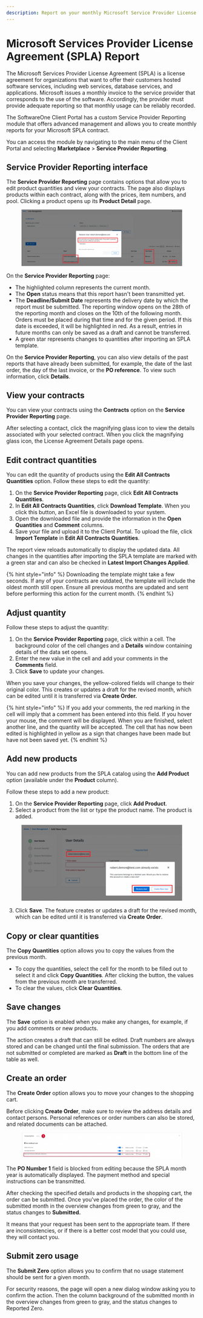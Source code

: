 ```yaml
---
description: Report on your monthly Microsoft Service Provider License Agreements (SPLA).
---
```


# Microsoft Services Provider License Agreement (SPLA) Report

The Microsoft Services Provider License Agreement (SPLA) is a license agreement for organizations that want to offer their customers hosted software services, including web services, database services, and applications. Microsoft issues a monthly invoice to the service provider that corresponds to the use of the software. Accordingly, the provider must provide adequate reporting so that monthly usage can be reliably recorded.

The SoftwareOne Client Portal has a custom Service Provider Reporting module that offers advanced management and allows you to create monthly reports for your Microsoft SPLA contract.&#x20;

You can access the module by navigating to the main menu of the Client Portal and selecting **Marketplace** > **Service Provider Reporting**.

## Service Provider Reporting interface

The **Service Provider Reporting** page contains options that allow you to edit product quantities and view your contracts. The page also displays products within each contract, along with the prices, item numbers, and pool. Clicking a product opens up its **Product Detail** page.

<figure><img src="../../../.gitbook/assets/image (282).png" alt=""><figcaption></figcaption></figure>

On the **Service Provider Reporting** page:

* The highlighted column represents the current month.&#x20;
* The **Open** status means that this report hasn't been transmitted yet.
* The **Deadline/Submit Date** represents the delivery date by which the report must be submitted. The reporting window opens on the 28th of the reporting month and closes on the 10th of the following month. Orders must be placed during that time and for the given period. If this date is exceeded, it will be highlighted in red. As a result, entries in future months can only be saved as a draft and cannot be transferred.
* A green star represents changes to quantities after importing an SPLA template.

On the **Service Provider Reporting**, you can also view details of the past reports that have already been submitted, for example, the date of the last order, the day of the last invoice, or the **PO reference**. To view such information, click **Details**.

## View your contracts

You can view your contracts using the **Contracts** option on the **Service Provider Reporting** page.&#x20;

After selecting a contact, click the magnifying glass icon to view the details associated with your selected contract. When you click the magnifying glass icon, the License Agreement Details page opens.&#x20;

## Edit contract quantities

You can edit the quantity of products using the **Edit All Contracts Quantities** option. Follow these steps to edit the quantity:

1. On the **Service Provider Reporting** page, click **Edit All Contracts Quantities**.
2. In **Edit All Contracts Quantities**, click **Download Template**. When you click this button, an Excel file is downloaded to your system.&#x20;
3. Open the downloaded file and provide the information in the **Open Quantities** and **Comment** columns.&#x20;
4. Save your file and upload it to the Client Portal. To upload the file, click **Import Template** in **Edit All Contracts Quantities**.&#x20;

The report view reloads automatically to display the updated data. All changes in the quantities after importing the SPLA template are marked with a green star and can also be checked in **Latest Import Changes Applied**.

{% hint style="info" %}
Downloading the template might take a few seconds. If any of your contracts are outdated, the template will include the oldest month still open. Ensure all previous months are updated and sent before performing this action for the current month.
{% endhint %}

## Adjust quantity

Follow these steps to adjust the quantity:

1. On the **Service Provider Reporting** page, click within a cell. The background color of the cell changes and a **Details** window containing details of the data set opens.&#x20;
2. Enter the new value in the cell and add your comments in the **Comments** field.
3. Click **Save** to update your changes.

When you save your changes, the yellow-colored fields will change to their original color. This creates or updates a draft for the revised month, which can be edited until it is transferred via **Create Order.**

{% hint style="info" %}
If you add your comments, the red marking in the cell will imply that a comment has been entered into this field. If you hover your mouse, the comment will be displayed. When you are finished, select another line, and the quantity will be accepted. The cell that has now been edited is highlighted in yellow as a sign that changes have been made but have not been saved yet.
{% endhint %}

## Add new products <a href="#htoc-adding-new-products" id="htoc-adding-new-products"></a>

You can add new products from the SPLA catalog using the **Add Product** option (available under the **Product** column).

Follow these steps to add a new product:

1. On the **Service Provider Reporting** page, click **Add Product**.&#x20;
2. Select a product from the list or type the product name. The product is added.

<figure><img src="../../../.gitbook/assets/image (283).png" alt=""><figcaption></figcaption></figure>

3. Click **Save**. The feature creates or updates a draft for the revised month, which can be edited until it is transferred via **Create Order**.

## Copy or clear quantities <a href="#htoc-copying-or-clearing-quantities" id="htoc-copying-or-clearing-quantities"></a>

The **Copy Quantities** option allows you to copy the values from the previous month.

* To copy the quantities, select the cell for the month to be filled out to select it and click **Copy Quantities**. After clicking the button, the values from the previous month are transferred.
* To clear the values, click **Clear Quantities**.

## Save changes <a href="#htoc-saving-changes-and-creating-an-order" id="htoc-saving-changes-and-creating-an-order"></a>

The **Save** option is enabled when you make any changes, for example, if you add comments or new products.

The action creates a draft that can still be edited. Draft numbers are always stored and can be changed until the final submission. The orders that are not submitted or completed are marked as **Draft** in the bottom line of the table as well.

## Create an order

The **Create Order** option allows you to move your changes to the shopping cart.&#x20;

Before clicking **Create Order**, make sure to review the address details and contact persons. Personal references or order numbers can also be stored, and related documents can be attached.

<figure><img src="../../../.gitbook/assets/image (709).png" alt=""><figcaption></figcaption></figure>

The **PO Number 1** field is blocked from editing because the SPLA month year is automatically displayed. The payment method and special instructions can be transmitted.

After checking the specified details and products in the shopping cart, the order can be submitted. Once you've placed the order, the color of the submitted month in the overview changes from green to gray, and the status changes to **Submitted.**&#x20;

It means that your request has been sent to the appropriate team. If there are inconsistencies, or if there is a better cost model that you could use, they will contact you.&#x20;

## Submit zero usage <a href="#htoc-submit-zero" id="htoc-submit-zero"></a>

The **Submit Zero** option allows you to confirm that no usage statement should be sent for a given month.

For security reasons, the page will open a new dialog window asking you to confirm the action. Then the column background of the submitted month in the overview changes from green to gray, and the status changes to Reported Zero.
